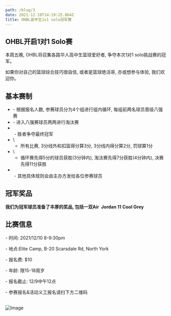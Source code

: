 ```yaml
---
path: /blog/3
date: 2021-12-10T14:19:25.864Z
title: OHBL高中生1v1 solo冠军赛
---
```

## **OHBL开启1对1 Solo赛**

本周五晚, OHBL将召集各路华人高中生篮球爱好者, 争夺本次1对1 solo挑战赛的冠军。

如果你对自己的篮球综合技巧很自信, 或者是篮球绝活哥, 亦或想参与体验, 我们欢迎你。

## **基本赛制**

* \- 根据报名人数, 参赛球员分为4个组进行组内循环, 每组前两名球员晋级八强赛
* \- 进入八强赛球员两两进行淘汰赛
* \
   - 胜者争夺最终冠军
* \
  - 所有比赛, 3分线外和扣篮得分算3分, 3分线内得分算2分, 罚球算1分
* \
  - 循环赛先得5分的球员获胜(3分钟内), 淘汰赛先得7分获胜(4分钟内), 决赛先得11分获胜
* \
   - 其他具体规则会由主办方发给各位参赛球员

## **冠军奖品**

**我们为冠军球员准备了丰厚的奖品, 包括一双Air  Jordan 11 Cool Grey** 



## **比赛信息**

\- 时间: 2021/12/10 8-9:30pm

\- 地点:Elite Camp, B-20 Scarsdale Rd, North York

\- 报名费: $10

\- 年龄: 限15-18周岁

\- 报名截止: 12/9中午12点

\- 参赛报名&活动义工报名请扫下方二维码

\
![Image](https://mmbiz.qpic.cn/mmbiz_jpg/SOtly6IYaBr6hpccthsKXFXMb7wAy40wa01STzA3iaf3IMgHw59NE8ljv30ljQuZ4uBUh20UiaJicRjHb5FrqUtGA/640?wx_fmt=jpeg&tp=webp&wxfrom=5&wx_lazy=1&wx_co=1)